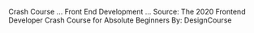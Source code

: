 Crash Course
...
Front End Development
...
Source: The 2020 Frontend Developer Crash Course for Absolute Beginners
By: DesignCourse
